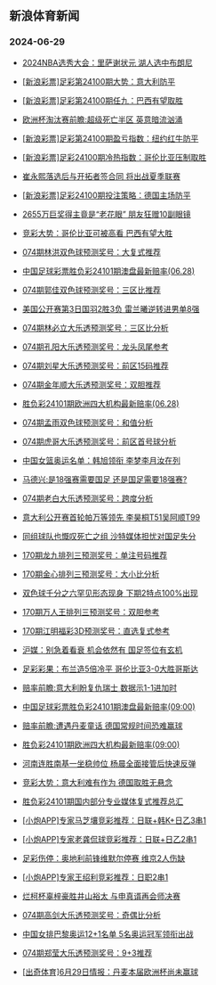 ## 新浪体育新闻 
### 2024-06-29

+ [2024NBA选秀大会：里萨谢状元 湖人选中布朗尼](https://sports.sina.com.cn/basketball/nba/2024-06-28/doc-incaheim4611646.shtml)

+ [[新浪彩票]足彩第24100期大势：意大利防平](https://sports.sina.com.cn/l/2024-06-28/doc-incafttw6373215.shtml)

+ [[新浪彩票]足彩第24100期任九：巴西有望取胜](https://sports.sina.com.cn/l/2024-06-28/doc-incafttr4762287.shtml)

+ [欧洲杯淘汰赛前瞻:超级死亡半区 英意暗流汹涌](https://sports.sina.com.cn/l/2024-06-28/doc-incaheis6238509.shtml)

+ [[新浪彩票]足彩第24100期盈亏指数：纽约红牛防平](https://sports.sina.com.cn/l/2024-06-28/doc-incafttw6375413.shtml)

+ [[新浪彩票]足彩24100期冷热指数：哥伦比亚压制取胜](https://sports.sina.com.cn/l/2024-06-28/doc-incafxzu6314716.shtml)

+ [崔永熙落选后与开拓者签合同 将出战夏季联赛](https://sports.sina.com.cn/basketball/nba/2024-06-28/doc-incaheim4620778.shtml)

+ [[新浪彩票]足彩24100期投注策略：德国主场防平](https://sports.sina.com.cn/l/2024-06-28/doc-incafttw6374936.shtml)

+ [2655万巨奖得主竟是“老花眼” 朋友狂赠10副眼镜](https://sports.sina.com.cn/l/2024-06-28/doc-incafttr4757934.shtml)

+ [竞彩大势：哥伦比亚可被高看 巴西有望大胜](https://sports.sina.com.cn/l/2024-06-28/doc-incaefse9044020.shtml)

+ [074期林洪双色球预测奖号：大复式推荐](https://sports.sina.com.cn/l/2024-06-28/doc-incaheis6236904.shtml)

+ [中国足球彩票胜负彩24101期澳盘最新赔率(06.28)](https://sports.sina.com.cn/l/2024-06-28/doc-incahkri4545546.shtml)

+ [074期郭佳双色球预测奖号：三区比推荐](https://sports.sina.com.cn/l/2024-06-28/doc-incaheis6236172.shtml)

+ [美国公开赛第3日国羽2胜3负 雷兰曦逆转进男单8强](https://sports.sina.com.cn/others/badmin/2024-06-28/doc-incafxzr8552774.shtml)

+ [074期林必立大乐透预测奖号：三区比分析](https://sports.sina.com.cn/l/2024-06-28/doc-incafxzu6309177.shtml)

+ [074期孔阳大乐透预测奖号：龙头凤尾参考](https://sports.sina.com.cn/l/2024-06-28/doc-incafxzu6307437.shtml)

+ [074期刘星大乐透预测奖号：前区15码推荐](https://sports.sina.com.cn/l/2024-06-28/doc-incafxzp4697852.shtml)

+ [074期金年顺大乐透预测奖号：双胆推荐](https://sports.sina.com.cn/l/2024-06-28/doc-incafxzp4696265.shtml)

+ [胜负彩24101期欧洲四大机构最新赔率(06.28)](https://sports.sina.com.cn/l/2024-06-28/doc-incahkrq6157708.shtml)

+ [074期孟雨双色球预测奖号：和值分析](https://sports.sina.com.cn/l/2024-06-28/doc-incaheis6236746.shtml)

+ [074期虎哥大乐透预测奖号：前区首号球分析](https://sports.sina.com.cn/l/2024-06-28/doc-incafxzu6304058.shtml)

+ [中国女篮奥运名单：韩旭领衔 李梦李月汝在列](https://sports.sina.com.cn/basketball/cba/2024-06-28/doc-incahzph5962195.shtml)

+ [马德兴:是18强赛需要国足 还是国足需要18强赛?](https://sports.sina.com.cn/china/2024-06-28/doc-incahqxn6095618.shtml)

+ [074期老白大乐透预测奖号：跨度分析](https://sports.sina.com.cn/l/2024-06-28/doc-incafxzu6308857.shtml)

+ [意大利公开赛首轮帕万等领先 李昊桐T51吴阿顺T99](https://sports.sina.com.cn/golf/pgatour/2024-06-28/doc-incaheis6225072.shtml)

+ [同组球队也慨叹死亡之组 沙特媒体担忧对国足失分](https://sports.sina.com.cn/china/2024-06-28/doc-incahkri4548711.shtml)

+ [170期龙九排列三预测奖号：单注号码推荐](https://sports.sina.com.cn/l/2024-06-28/doc-incaheis6217808.shtml)

+ [170期金心排列三预测奖号：大小比分析](https://sports.sina.com.cn/l/2024-06-28/doc-incaheim4606613.shtml)

+ [双色球千分之六罕见形态现身 下期2特点100%出现](https://sports.sina.com.cn/l/2024-06-28/doc-incaheim4605647.shtml)

+ [170期万人王排列三预测奖号：双胆参考](https://sports.sina.com.cn/l/2024-06-28/doc-incaheim4605568.shtml)

+ [170期江明福彩3D预测奖号：直选复式参考](https://sports.sina.com.cn/l/2024-06-28/doc-incaheim4596964.shtml)

+ [沪媒：别急着看衰 机会依然有 国足签位有玄机](https://sports.sina.com.cn/china/2024-06-28/doc-incafxzp4690944.shtml)

+ [足彩彩果：布兰造5倍冷平 哥伦比亚3-0大胜哥斯达](https://sports.sina.com.cn/l/2024-06-29/doc-incakayp3852734.shtml)

+ [赔率前瞻:意大利盼复仇瑞士 数据示1-1进加时](https://sports.sina.com.cn/l/2024-06-29/doc-incakayp3840363.shtml)

+ [中国足球彩票胜负彩24101期澳盘最新赔率(09:00)](https://sports.sina.com.cn/l/2024-06-28/doc-incahkri4545546.shtml)

+ [赔率前瞻:遭遇丹麦童话 德国常规时间恐难赢球](https://sports.sina.com.cn/l/2024-06-29/doc-incakayu5451831.shtml)

+ [胜负彩24101期欧洲四大机构最新赔率(09:00)](https://sports.sina.com.cn/l/2024-06-28/doc-incahkrq6157708.shtml)

+ [河南连胜南基一坐稳帅位 杨晨全面接管后快速反弹](https://sports.sina.com.cn/china/2024-06-28/doc-incahqxn6094251.shtml)

+ [竞彩大势：意大利难有作为 德国取胜无悬念](https://sports.sina.com.cn/l/2024-06-29/doc-incakayp3857009.shtml)

+ [胜负彩24101期国内部分专业媒体复式推荐总汇](https://sports.sina.com.cn/l/2024-06-29/doc-incakihs5368829.shtml)

+ [[小炮APP]专家马芝壤竞彩推荐：日联+韩K+日乙3串1](https://sports.sina.com.cn/l/2024-06-29/doc-incakihs5382738.shtml)

+ [[小炮APP]专家老龚侃球竞彩推荐：日联+日乙2串1](https://sports.sina.com.cn/l/2024-06-29/doc-incaktwn5182398.shtml)

+ [足彩伤停：奥地利前锋维默尔停赛 维京2人伤缺](https://sports.sina.com.cn/l/2024-06-29/doc-incakihs5380751.shtml)

+ [[小炮APP]专家王绍利竞彩推荐：日职2串1](https://sports.sina.com.cn/l/2024-06-29/doc-incaktwf3568458.shtml)

+ [烂柯杯辜梓豪胜井山裕太 与申真谞再会师决赛](https://sports.sina.com.cn/go/2024-06-29/doc-incakyec3466434.shtml)

+ [074期高剑大乐透预测奖号：奇偶比分析](https://sports.sina.com.cn/l/2024-06-29/doc-incaktwf3561785.shtml)

+ [中国女排巴黎奥运12+1名单 5名奥运冠军领衔出战](https://sports.sina.com.cn/others/volleyball/2024-06-29/doc-incakyek5071461.shtml)

+ [074期郑莹大乐透预测奖号：9+3推荐](https://sports.sina.com.cn/l/2024-06-29/doc-incaktwn5173278.shtml)

+ [[出奇体育]6月29日情报：丹麦本届欧洲杯尚未赢球](https://sports.sina.com.cn/l/2024-06-29/doc-incaktwn5182966.shtml)


